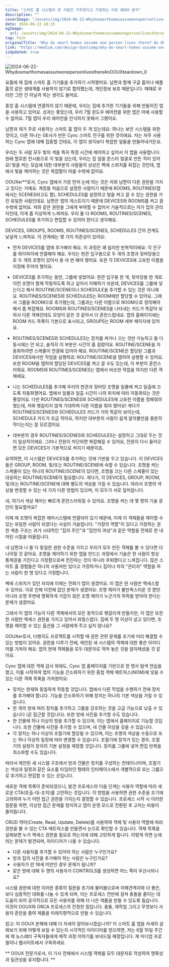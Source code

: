 ```yaml
---
title: "스마트 홈 시스템이 한 사람만 거주한다고 가정하는 이유 OOUX 분석"
description: ""
coverImage: "/assets/img/2024-06-22-WhydosmarthomesassumeonepersonlivesthereAnOOUXteardown_0.png"
date: 2024-06-22 18:15
ogImage:
  url: /assets/img/2024-06-22-WhydosmarthomesassumeonepersonlivesthereAnOOUXteardown_0.png
tag: Tech
originalTitle: "Why do smart homes assume one person lives there? An OOUX teardown."
link: "https://medium.com/design-bootcamp/why-do-smart-homes-assume-one-person-lives-there-an-ooux-teardown-f55c0feee3ad"
isUpdated: true
---
```


![2024-06-22-WhydosmarthomesassumeonepersonlivesthereAnOOUXteardown_0](/assets/img/2024-06-22-WhydosmarthomesassumeonepersonlivesthereAnOOUXteardown_0.png)

요즘에 제 집에 스마트 홈 기기들을 추가하기 시작했어요. 남편과 함께 구글 홈이나 애플 홈킷 같은 생태계를 사용하지 않기로 합의했는데, 개인정보 보호 때문입니다. 때때로 우리만 그런 건 아닐까 하는 생각도 들어요.

중앙 홈 시스템에 연결하지 않기 때문에, 우리는 집에 추가한 기기들을 위해 만들어진 앱을 사용하고 있어요. 성과는 좋았는데, 우리 7월 윈도우 에어컨을 위한 앱은 아예 사용할 수 없어요. 7월 앱이 우리 에어컨을 인식하지 못해서 그랬어요.

남편과 제가 주로 사용하는 스마트 홈 앱이 두 개 있는데요: 하나는 보안 시스템을 위한 것이고, 다른 하나는 GE사가 만든 Cync 스마트 전구를 위한 것이에요. 저는 자주 사용하는 Cync 앱에 대해 집중할 건데요, 이 앱이 생각보다 복잡한 일들을 만들어내거든요.

<!-- cozy-coder - 수평 -->

<ins class="adsbygoogle"
     style="display:block"
     data-ad-client="ca-pub-4877378276818686"
     data-ad-slot="1107185301"
     data-ad-format="auto"
     data-full-width-responsive="true"></ins>

<script>
     (adsbygoogle = window.adsbygoogle || []).push({});
</script>

우리는 두 사람 모두 빛의 색을 특히 특정 시간에 제어하고 싶어서 이 앱을 사용합니다: 원래 할로윈 전시용으로 이 빛을 샀는데, 우리는 집 앞을 몬스터 얼굴로 만든 적이 있어요! 빛을 켜는 모습에 대한 대부분의 사람들의 상상은 벽에 스위치를 뒤집는 것인데, 앱에서 빛을 제어하는 것은 복잡함이 따를 수밖에 없어요.

OOUXer\*\*로서, Cync 앱에서 가장 먼저 눈에 띄는 것은 저와 남편이 다른 권한을 가지고 있다는 거예요. 계정을 처음으로 설정한 사람이기 때문에 ROOMS, ROUTINES(앱에서는 SCENES라고도 함), SCHEDULES를 설정하고 빛을 켜고 끌 수 있는 권한을 가진 유일한 사람인데요. 남편은 앱의 게스트이기 때문에 DEVICES와 ROOMS를 켜고 끌 수밖에 없어요. 저와 같은 권한을 그에게 부여할 수 없어서 기술적으로는 저가 집의 관리자인데, 이게 좀 이상하게 느껴져요. 우리 둘 다 ROOMS, ROUTINES/SCENES, SCHEDULES를 추가하고 편집할 수 있어야 한다고 생각해요.

DEVICES, GROUPS, ROOMS, ROUTINES/SCENES, SCHEDULES 간의 관계도 낯설게 느껴져요. 이 관계에는 몇 가지 의존성이 있어요:

- 먼저 DEVICES를 앱에 추가해야 해요. 이 과정은 꽤 쉽지만 반복적이에요: 각 전구를 와이파이에 연결해야 해요. 우리는 현관 입구용으로 두 개의 조명과 뒷마당용으로 두 개의 조명이 있어서 총 네 번 해야 했어요. 또한 각 DEVICES에 고유한 이름을 지정해 주어야 했어요.
- DEVICES를 추가하는 동안, 그룹에 넣었어요: 현관 입구용 한 개, 뒷마당용 한 개로. 이런 조명이 함께 작동하도록 하고 싶어서 이해하기 쉬운데, DEVICES를 그룹에 넣는다고 해서 ROUTINE/SCENE이나 SCHEDULE을 추가할 수 있는 것은 아니에요. ROUTINES/SCENES와 SCHEDULES는 ROOM에만 할당할 수 있어요. 그래서 그룹을 ROOM으로 추가했는데, 그룹과는 다른 이름으로 ROOM으로 정의해야 해서 좀 복잡해요. ROOMS와 ROUTINES/SCENES을 나타내는 카드가 똑같아 보여서 다른 객체인데도 모양이 같은 것 같아서 더 혼란스럽네요. 앱의 홈페이지에는 ROOM 카드 목록이 기본으로 표시되고, GROUPS는 ROOM 세부 페이지에 있어요.

- ROUTINES/SCENES와 SCHEDULES는 장치를 켜거나 끄는 것만 가능하고 둘 다 동시에는 안 되고, 솔직히 이 부분은 시간이 좀 걸렸어요. ROUTINE/SCENE을 자동화하려면 스케줄이 연결돼 있어야 해요. ROUTINE/SCENE은 할당된 그룹과 DEVICES에서만 작업을 실행하죠: ROUTINE/SCENE을 탭하여 실행할 수 있어요. 또한 ROOM을 탭하여 할당된 DEVICES를 켜고 끌 수도 있는데, 이 부분이 혼란스러워요. ROOMS와 ROUTINES/SCENES는 앱에서 비슷한 작업을 하지만 다른 객체에요.

- 나는 SCHEDULES를 추가해 우리의 현관과 뒷마당 조명을 일몰에 켜고 일출에 끄도록 자동화했어요. 앱에서 일몰과 일출 시간이 나의 위치에 따라 자동화되는 것은 좋았어요. 다만 ROUTINES/SCENES와 SCHEDULES에 고유한 이름을 정해줘야 했는데, 저와 헷갈리지 않게 기대하며 다른 이름을 줘야 했어요! 게다가 ROUTINES/SCENES와 SCHEDULES 카드가 거의 똑같아 보이는데, SCHEDULE 카드가 조금 작아요, 하지만 대부분의 사람이 쉽게 알아볼만큼 충분히 작다는지는 잘 모르겠어요.

- 대부분의 경우 ROUTINES/SCENES와 SCHEDULES는 설정하고 그대로 두는 것이 일상적이에요. 그러나 전원이 차단되면 복잡해질 수 있어요, 전원이 다시 들어오면 모든 DEVICES가 기본적으로 켜지기 때문이죠.

<!-- cozy-coder - 수평 -->

<ins class="adsbygoogle"
     style="display:block"
     data-ad-client="ca-pub-4877378276818686"
     data-ad-slot="1107185301"
     data-ad-format="auto"
     data-full-width-responsive="true"></ins>

<script>
     (adsbygoogle = window.adsbygoogle || []).push({});
</script>

요약하면, 이 시스템은 DEVICES를 추가하는 것에 기반을 두고 있습니다. 이 DEVICES들은 GROUP, ROOM, 및/또는 ROUTINE/SCENE에 속할 수 있습니다. 조명을 켜는 스케줄이 있는 하나의 ROUTINE/SCENE이 있다면, 조명을 끄는 다른 스케줄이 있는 대응하는 ROUTINE/SCENE이 필요합니다. 게다가, 각 DEVICES, GROUP, ROOM, 및/또는 ROUTINE/SCENE에 대해 별도의 색상을 가질 수 있습니다. 따라서 조명의 색상을 변경할 수 있는 네 가지 다른 방법이 있으며, 이 모두가 서로 덮어씁니다.

네, 여기서 색상 제어는 빠르게 혼란스러워질 수 있어요. 조명을 켜는 데 몇 명의 기술 광인이 필요할까요?

이제 제 조명이 복잡한 제어시스템에 연결되어 있기 때문에, 이제 이 객체들을 제어할 수 있는 유일한 사람이 되었다는 사실이 거슬립니다. "가장의 역할"이 있다고 가정하는 권한 계층 구조는 과거 시대적인 "집의 주인"과 "집안의 여성"과 같은 역할을 전제로 한 내 어린 시절을 떠올립니다.

내 남편과 나 둘 다 동일한 권한 수준을 가지고 우리가 모두 만든 객체를 볼 수 있다면 더 나아질 것 같아요. 조명을 제어하기 위한 앱을 만드는 과정에서 기술은 한 사람이 항상 통제권을 가진다고 가정함으로써 전진하는 것이 아니라 후퇴했다고 느껴집니다. 많은 스마트 홈 경험들은 하나의 사용자만 있다고 가정하거나 집이나 차의 "관리자" 역할을 하는 사람이 한 명 있다고 가정합니다.

<!-- cozy-coder - 수평 -->

<ins class="adsbygoogle"
     style="display:block"
     data-ad-client="ca-pub-4877378276818686"
     data-ad-slot="1107185301"
     data-ad-format="auto"
     data-full-width-responsive="true"></ins>

<script>
     (adsbygoogle = window.adsbygoogle || []).push({});
</script>

벽에 스위치가 있던 자리에 이제는 전화기 앱이 생겼어요. 이 앱은 한 사람만 액세스할 수 있어요. 이로 인해 이전에 없던 문제가 생겼어요: 조명 제어가 불만족스러운 것 뿐만 아니라 조명 주변에 명확하게 가깝지 않은 조명 제어가 누군가의 허락을 받아야 한다는 문제가 생겼어요.

그래서 이 앱의 기능이 다른 객체에서의 모든 동작으로 헷갈리게 만들지만, 이 앱은 또한 한 사람만 액세스 권한을 가지고 있어서 좌절스럽다. 집에 두 명 이상이 살고 있다면, 조명을 제어할 수 있는 옵션을 그 사람에게 주고 싶지 않나요?

OOUXer로서, 다행히도 프로젝트를 시작할 때 권한 관련 문제를 초기에 미리 해결할 수 있는 방법이 있어요. 권한을 다루기 전에, 제안된 새 시스템의 객체에 대한 좋은 아이디어를 가져야 해요. 앱의 현재 객체들을 모두 대문자로 적어 놓은 것을 알아채셨을 것 같아요.

Cync 앱에 대한 객체 감사 외에도, Cync 앱 홈페이지를 기반으로 한 명사 탐색 연습을 했고, 이를 시작하여 앱의 기능을 간소화하기 위한 중첩 객체 매트릭스(NOM)에 넣을 수 있는 다른 객체 목록을 가져왔어요:

<!-- cozy-coder - 수평 -->

<ins class="adsbygoogle"
     style="display:block"
     data-ad-client="ca-pub-4877378276818686"
     data-ad-slot="1107185301"
     data-ad-format="auto"
     data-full-width-responsive="true"></ins>

<script>
     (adsbygoogle = window.adsbygoogle || []).push({});
</script>

- 장치는 현재와 동일하게 작동할 것입니다. 앱에서 다른 작업을 수행하기 전에 장치를 추가해야 합니다. 기능을 간소화하기 위해 장치는 하나의 기본 색상을 가질 수 있습니다.
- 한 개의 방에 여러 장치를 추가하고 그룹을 강조하는 것을 고급 기능으로 낮출 수 있습니다 (곧 접근할 것입니다). 또한 방에 사진을 추가할 수도 있습니다.
- 한 건물에 하나 이상의 방을 추가할 수 있으며, 이는 앱에서 홈페이지로 기능할 것입니다. 또한 건물에 사진을 추가할 수 있으며, 네 건물 이상을 갖을 수 있습니다.
- 각 장치는 하나 이상의 조절기에 할당될 수 있으며, 이는 조명의 색상을 수동으로 또는 하나 이상의 일정에 따라 변경할 수 있습니다. 조절기에 장치가 있는 경우, 조절기의 설정이 장치의 기본 설정을 재정할 것입니다. 장치를 그룹에 넣어 편집 반복을 최소화할 수도 있습니다.

따라서 제안된 새 시스템 구조에서 방과 건물은 장치를 구성하는 컨테이너이며, 조절기는 색상과 일정과 같은 요소를 타임라인 형태의 인터페이스에서 개별적으로 또는 그룹으로 추가하고 편집할 수 있는 곳입니다.

새로운 객체 목록이 준비되었으니, 발견 프로세스의 다음 단계는 사용자 역할에 따라 새로운 CTA(호출-대-조치)를 고안하는 것입니다. 이 방법을 사용하면 권한 수준을 조기에 고려하여 누가 어떤 접근 권한을 가지는지 결정할 수 있습니다. 프로세스 시작 시 이러한 질문을 하면, 이상한 접근 문제를 방지하고 앱이 운영 모드로 전환된 후 고치는 비용이 줄어듭니다.

CRUD 약어(Create, Read, Update, Delete)를 사용하여 객체 및 사용자 역할에 따라 권한을 볼 수 있는 CTA 매트릭스를 만들면서 눈으로 확인할 수 있습니다. 객체 목록을 살펴보면 누가 액세스 권한을 필요로 하는지에 대해 고민하게 됩니다. 이렇게 하면 눈에 띄는 문제가 발견되며, 아이디어가 나올 수 있습니다.

<!-- cozy-coder - 수평 -->

<ins class="adsbygoogle"
     style="display:block"
     data-ad-client="ca-pub-4877378276818686"
     data-ad-slot="1107185301"
     data-ad-format="auto"
     data-full-width-responsive="true"></ins>

<script>
     (adsbygoogle = window.adsbygoogle || []).push({});
</script>

- 다른 사용자를 추가할 수 있어야 하는 사람은 누구인가요?
- 방과 집의 사진을 추가해야 하는 사람은 누구인가요?
- 사용자가 만 18세 미만인 경우 문제가 됩니까?
- 같은 방에 대해 두 명의 사용자가 CONTROLS를 생성하면 어느 쪽이 우선시되나요?

시스템 권한에 대한 이러한 종류의 질문을 초기에 물어봄으로써 이해관계자와 더 좋은, 보다 심층적인 대화를 나눌 수 있게 되며, 이는 프로세스 전반에 걸쳐 충돌을 줄이는 데 도움이 되어 궁극적으로 모든 사용자를 위해 더 나은 제품을 만들 수 있도록 돕습니다. 이것이 OOUX와 ORCA 프로세스의 진정한 힘입니다. 충돌, 재작업 그리고 무엇보다 사용자 혼란을 줄여 제품을 미래지향적으로 만들 수 있습니다.

참고: 이 OOUX 분해에 대해 더 자세히 알아보시겠습니까? 이 스마트 홈 앱을 자세히 살펴보기 위해 어떻게 보일 수 있는지 시각적인 아이디어를 얻으려면, 저는 6월 10일 주간에 제 뉴스레터 구독자들에게 제작 과정 이야기를 보내드릴 예정입니다. 제 미디엄 프로필이나 웹사이트에서 구독하세요.

** OOUX 전문가로서, 이 기사 전체에서 시스템 객체를 모두 대문자로 작성하여 명확성과 일관성을 유지합니다. **

